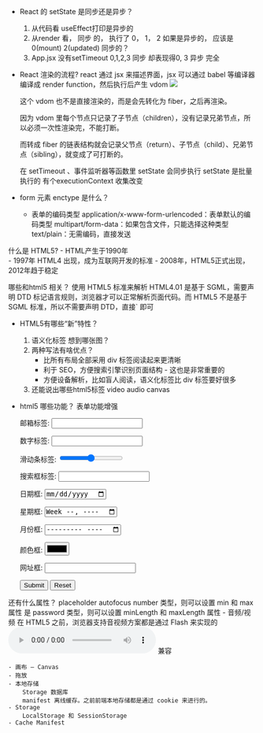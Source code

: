 - React 的 setState 是同步还是异步？
    1. 从代码看   useEffect打印是异步的
    2. 从render 看，  同步 的， 执行了 0， 1， 2
        如果是异步的， 应该是  0(mount)   2(updated)
        同步的？
    3. App.jsx 没有setTimeout 
        0,1,2,3  同步   却表现得0,  3  异步   完全

- React 渲染的流程?
    react 通过 jsx 来描述界面，jsx 可以通过 babel 等编译器编译成 render function，然后执行后产生 vdom
    ![](https://p3-juejin.byteimg.com/tos-cn-i-k3u1fbpfcp/693d4c78c6b34a0a88fb557f4c9b0e51~tplv-k3u1fbpfcp-zoom-in-crop-mark:3024:0:0:0.awebp?)

    这个 vdom 也不是直接渲染的，而是会先转化为 fiber，之后再渲染。

    因为 vdom 里每个节点只记录了子节点（children），没有记录兄弟节点，所以必须一次性渲染完，不能打断。

    而转成 fiber 的链表结构就会记录父节点（return）、子节点（child）、兄弟节点（sibling），就变成了可打断的。

    在 setTimeout  、事件监听器等函数里 setState 会同步执行
    setState 是批量执行的  有个executionContext 收集改变

- form 元素 enctype 是什么？
    - 表单的编码类型
        application/x-www-form-urlencoded：表单默认的编码类型
        multipart/form-data：如果包含文件，只能选择这种类型 
        text/plain：无需编码，直接发送

        
什么是 HTML5?
    - HTML产生于1990年    
    - 1997年 HTML4 出现，成为互联网开发的标准
    - 2008年，HTML5正式出现，2012年趋于稳定

<!DOCTYPE html>
<html lang="en">
<head>
  <meta charset="UTF-8">
  <meta name="viewport" content="width=device-width, initial-scale=1.0">
  <title>Document</title>
</head>
<body>
  
</body>
</html>
哪些和html5 相关？
<!DOCTYPE html>  使用 HTML5 标准来解析
<!DOCTYPE HTML PUBLIC "-//W3C//DTD HTML 4.01//EN" "http://www.w3.org/TR/html4/strict.dtd">  
HTML4.01 是基于 SGML，需要声明 DTD 标记语言规则，浏览器才可以正常解析页面代码。而 HTML5 不是基于 SGML 标准，所以不需要声明 DTD，直接` 即可

- HTML5有哪些“新”特性？
    1. 语义化标签
        想到哪张图？ 
    2. 两种写法有啥优点？
        - 比所有布局全部采用 div 标签阅读起来更清晰
        - 利于 SEO，方便搜索引擎识别页面结构 - 这也是非常重要的
        - 方便设备解析，比如盲人阅读，语义化标签比 div 标签要好很多
    3. 还能说出哪些html5标签
        video audio  canvas   

- html5 哪些功能？
    表单功能增强
     <form action="" method="get">
    <p>邮箱标签: <input type="email"></p>
    <p>数字标签: <input type="number"></p>
    <p>滑动条标签: <input type="range"></p>
    <p>搜索框标签: <input type="search"></p>
    <p>日期框: <input type="date"></p>
    <p>星期框: <input type="week"></p>
    <p>月份框: <input type="month"></p>
    <p>颜色框: <input type="color"></p>
    <p>网址框: <input type="url"></p>
    <div>
      <input type="submit">
      <input type="reset">
    </div>
</form>
    还有什么属性？ placeholder  autofocus  number 类型，则可以设置 min 和 max 属性  是 password 类型，则可以设置 minLength 和 maxLength 属性
    - 音频/视频
        在 HTML5 之前，浏览器支持音视频方案都是通过 Flash 来实现的
        <audio controls="controls">
            <source src="./media/luffy.ogg"></source>
            <source src="./media/luffy.mp3"></source>
            本网页不支持媒体标签
        </audio>
        兼容 

    - 画布 — Canvas
    - 拖放
    - 本地存储
        Storage 数据库
        manifest 离线缓存。之前前端本地存储都是通过 cookie 来进行的。
    - Storage
        LocalStorage 和 SessionStorage
    - Cache Manifest
        